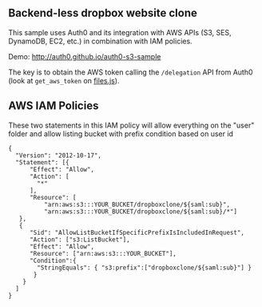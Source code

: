 ## Backend-less dropbox website clone

This sample uses Auth0 and its integration with AWS APIs (S3, SES, DynamoDB, EC2, etc.) in combination with IAM policies.

Demo: <http://auth0.github.io/auth0-s3-sample>

The key is to obtain the AWS token calling the `/delegation` API from Auth0 (look at `get_aws_token` on [files.js](/js/files.js)).

## AWS IAM Policies

These two statements in this IAM policy will allow everything on the "user" folder and allow listing bucket with prefix condition based on user id

```
{
  "Version": "2012-10-17",
  "Statement": [{
      "Effect": "Allow",
      "Action": [
        "*"
      ],
      "Resource": [ 
          "arn:aws:s3:::YOUR_BUCKET/dropboxclone/${saml:sub}",
          "arn:aws:s3:::YOUR_BUCKET/dropboxclone/${saml:sub}/*"]
   },
   {
      "Sid": "AllowListBucketIfSpecificPrefixIsIncludedInRequest",
      "Action": ["s3:ListBucket"],
      "Effect": "Allow",
      "Resource": ["arn:aws:s3:::YOUR_BUCKET"],
      "Condition":{ 
        "StringEquals": { "s3:prefix":["dropboxclone/${saml:sub}"] }
       }
    }
  ]
}
```